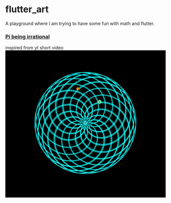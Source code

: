 # flutter_art

A playground where I am trying to have some fun with math and flutter.

### [Pi being irrational](/lib/src/circle_playgorund/pi_rotate_with_timer.dart)

inspired from yt short video
![pi_being_irrational](/resources/pi_being_irrational.png)
